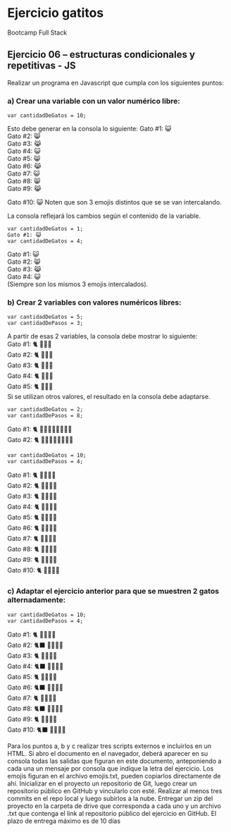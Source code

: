 # Ejercicio gatitos
  Bootcamp Full Stack

## Ejercicio 06 – estructuras condicionales y repetitivas - JS

Realizar un programa en Javascript que cumpla con los siguientes puntos:
### a) Crear una variable con un valor numérico libre:
`var cantidadDeGatos = 10;`

Esto debe generar en la consola lo siguiente:
Gato #1: 😺  
Gato #2: 😸  
Gato #3: 😹  
Gato #4: 😺  
Gato #5: 😸  
Gato #6: 😹  
Gato #7: 😺  
Gato #8: 😸  
Gato #9: 😹  

Gato #10: 😺
Noten que son 3 emojis distintos que se se van intercalando.

La consola reflejará los cambios según el contenido de la variable.  
```
var cantidadDeGatos = 1;
Gato #1: 😺
var cantidadDeGatos = 4;
```
Gato #1: 😺  
Gato #2: 😸  
Gato #3: 😹  
Gato #4: 😺  
(Siempre son los mismos 3 emojis intercalados).  

### b) Crear 2 variables con valores numéricos libres:  
```
var cantidadDeGatos = 5;
var cantidadDePasos = 3;
```
A partir de esas 2 variables, la consola debe mostrar lo siguiente:  
Gato #1: 🐈 🐾🐾🐾  
Gato #2: 🐈 🐾🐾🐾  
Gato #3: 🐈 🐾🐾🐾  
Gato #4: 🐈 🐾🐾🐾  
Gato #5: 🐈 🐾🐾🐾  
Si se utilizan otros valores, el resultado en la consola debe adaptarse.
```
var cantidadDeGatos = 2;
var cantidadDePasos = 8;
```
Gato #1: 🐈 🐾🐾🐾🐾🐾🐾🐾🐾  
Gato #2: 🐈 🐾🐾🐾🐾🐾🐾🐾🐾  
```
var cantidadDeGatos = 10;
var cantidadDePasos = 4;
```
Gato #1: 🐈 🐾🐾🐾🐾  
Gato #2: 🐈 🐾🐾🐾🐾  
Gato #3: 🐈 🐾🐾🐾🐾  
Gato #4: 🐈 🐾🐾🐾🐾  
Gato #5: 🐈 🐾🐾🐾🐾  
Gato #6: 🐈 🐾🐾🐾🐾  
Gato #7: 🐈 🐾🐾🐾🐾  
Gato #8: 🐈 🐾🐾🐾🐾  
Gato #9: 🐈 🐾🐾🐾🐾  
Gato #10: 🐈 🐾🐾🐾🐾  
### c) Adaptar el ejercicio anterior para que se muestren 2 gatos alternadamente:
```
var cantidadDeGatos = 10;
var cantidadDePasos = 4;
```
Gato #1: 🐈 🐾🐾🐾🐾  
Gato #2: 🐈‍⬛ 🐾🐾🐾🐾  
Gato #3: 🐈 🐾🐾🐾🐾  
Gato #4: 🐈‍⬛ 🐾🐾🐾🐾  
Gato #5: 🐈 🐾🐾🐾🐾  
Gato #6: 🐈‍⬛ 🐾🐾🐾🐾  
Gato #7: 🐈 🐾🐾🐾🐾  
Gato #8: 🐈‍⬛ 🐾🐾🐾🐾  
Gato #9: 🐈 🐾🐾🐾🐾  
Gato #10: 🐈‍⬛ 🐾🐾🐾🐾  

Para los puntos a, b y c realizar tres scripts externos e incluirlos en un HTML. Si abro el
documento en el navegador, deberá aparecer en su consola todas las salidas que figuran
en este documento, anteponiendo a cada una un mensaje por consola que indique la letra
del ejercicio. Los emojis figuran en el archivo emojis.txt, pueden copiarlos directamente de
ahí.
Inicializar en el proyecto un repositorio de Git, luego crear un repositorio público en GitHub y
vincularlo con esté. Realizar al menos tres commits en el repo local y luego subirlos a la
nube.
Entregar un zip del proyecto en la carpeta de drive que corresponda a cada uno y un
archivo .txt que contenga el link al repositorio público del ejercicio en GitHub.
El plazo de entrega máximo es de 10 días
